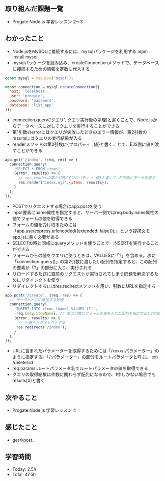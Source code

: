 ## 取り組んだ課題一覧
- Progate Node.js 学習レッスン 2〜3
## わかったこと
- Node.jsをMySQLに接続するには、mysqlパッケージを利用する mpm install mysql
- mysqlパッケージを読み込み、createConnectionメソッドで、データベースに接続するための情報を定数に代入する
```javascript:test.js
const mysql = require('mysql');

const connection = mysql.createConnection({
  host: 'localhost',
  user: 'progate',
  password: 'password',
  database: 'list_app'
});
```
- connection.query('クエリ', クエリ実行後の処理)と書くことで、Node.jsからデータベースに対してクエリを実行することができる
- 第1引数のerrorにはクエリが失敗したときのエラー情報が、第2引数のresultsにはクエリの実行結果が入る
- renderメソッドの第2引数に{プロパティ : 値}と書くことで、EJS側に値を渡すことができる
```javascript:test.js
app.get('/index', (req, res) => {
  connection.query(
    'SELECT * FROM items',
    (error, results) => {
      // res.renderの第２引数に{プロパティ : 値}と書いて、EJS側にデータを渡す
      res.render('index.ejs',{items: results});
    }
  );
});
```
- POSTでリクエストする場合はapp.postを使う
- input要素にname属性を指定すると、サーバー側ではreq.body.name属性の値でフォームの値を取得できる
- フォームの値を受け取るためには「app.use(express.urlencoded({extended: false}));」という提携文をapp.jsに書く必要がある
- SELECTの時と同様にqueryメソッドを使うことで　INSERTを実行することができる
- フォームからの値をクエリに使うときは、VALUESに「?」を含める。次に「connection.query()」の第2引数に渡したい配列を指定すると、この配列の要素が「?」の部分に入り、実行される
- リロードするたびに直前のリクエストが実行されてしまう問題を解決するためにリダイレクトを使う
- リダイレクトするにはres.redirectメソッドを用い、引数にURLを指定する
```javascript:test.js
app.post('/create', (req, res) => {
  // データベースに追加する処理
  connection.query(
    'INSERT INTO items (name) VALUES (?)',
    [req.body.itemName], // 第二引数にフォームの値を入れた配列を指定すると?の部分に挿入される
    (error, results) => {
      // 一覧へリダイレクトする
     res.redirect('/index');
    }
  );
});

```
- URLに含まれたパラメーターを取得するためには「/xxxx/:パラメーター」のように指定する。「/:パラメーター」の部分をルートパラメータと呼ぶ。 ex) /delete/:id
- req.params.ルートパラメータ名でルートパラメータの値を取得できる
- クエリの取得結果は件数に関わらず配列になるので、1件しかない場合でもresults[0]と書く
## 次やること
- Progate Node.js 学習レッスン 4
## 感じたこと
- getやpost、
## 学習時間
- Today: 2.5h
- Total: 47.5h

